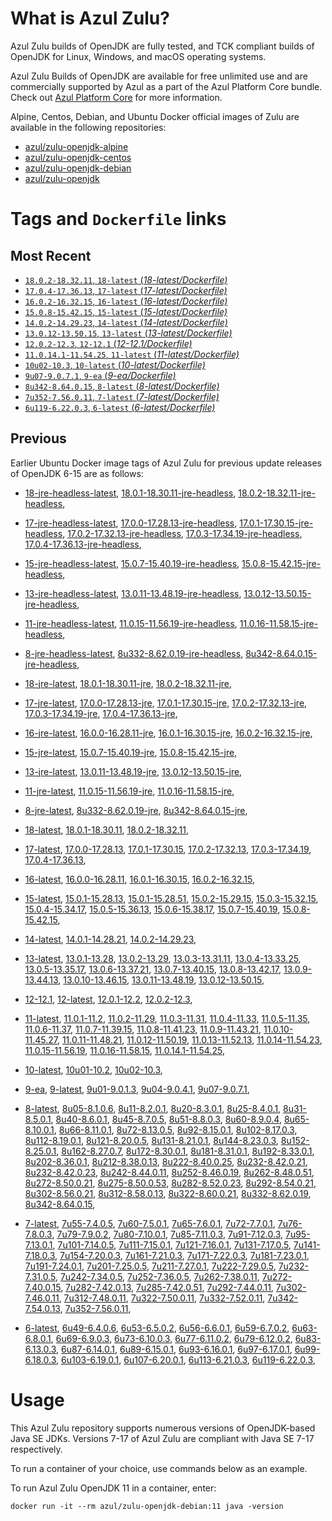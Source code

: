 What is Azul Zulu?
======================================

Azul Zulu builds of OpenJDK are fully tested, and TCK compliant builds of OpenJDK for Linux, Windows, and macOS operating systems.

Azul Zulu Builds of OpenJDK are available for free unlimited use and are commercially supported by Azul as a part of the Azul Platform Core bundle.
Check out [Azul Platform Core][3] for more information.

Alpine, Centos, Debian, and Ubuntu Docker official images of Zulu are available in the following repositories:

  * [azul/zulu-openjdk-alpine][4]
  * [azul/zulu-openjdk-centos][5]
  * [azul/zulu-openjdk-debian][6]
  * [azul/zulu-openjdk][7]

Tags and `Dockerfile` links
===========================

Most Recent
-----------

  * [`18.0.2-18.32.11`, `18-latest` (*18-latest/Dockerfile)*][10]
  * [`17.0.4-17.36.13`, `17-latest` (*17-latest/Dockerfile)*][19]
  * [`16.0.2-16.32.15`, `16-latest` (*16-latest/Dockerfile)*][37]
  * [`15.0.8-15.42.15`, `15-latest` (*15-latest/Dockerfile)*][45]
  * [`14.0.2-14.29.23`, `14-latest` (*14-latest/Dockerfile)*][61]
  * [`13.0.12-13.50.15`, `13-latest` (*13-latest/Dockerfile)*][64]
  * [`12.0.2-12.3`, `12-12.1` (*12-12.1/Dockerfile)*][83]
  * [`11.0.14.1-11.54.25`, `11-latest` (*11-latest/Dockerfile)*][87]
  * [`10u02-10.3`, `10-latest` (*10-latest/Dockerfile)*][111]
  * [`9u07-9.0.7.1`, `9-ea` (*9-ea/Dockerfile)*][114]
  * [`8u342-8.64.0.15`, `8-latest` (*8-latest/Dockerfile)*][119]
  * [`7u352-7.56.0.11`, `7-latest` (*7-latest/Dockerfile)*][166]
  * [`6u119-6.22.0.3`, `6-latest` (*6-latest/Dockerfile)*][204]

Previous
--------

Earlier Ubuntu Docker image tags of Azul Zulu for previous update releases of OpenJDK 6-15 are as follows:

  * [18-jre-headless-latest][16],
  [18.0.1-18.30.11-jre-headless][17],
  [18.0.2-18.32.11-jre-headless][18],
  
  * [17-jre-headless-latest][31],
  [17.0.0-17.28.13-jre-headless][32],
  [17.0.1-17.30.15-jre-headless][33],
  [17.0.2-17.32.13-jre-headless][34],
  [17.0.3-17.34.19-jre-headless][35],
  [17.0.4-17.36.13-jre-headless][36],
  
  * [15-jre-headless-latest][58],
  [15.0.7-15.40.19-jre-headless][59],
  [15.0.8-15.42.15-jre-headless][60],
  
  * [13-jre-headless-latest][80],
  [13.0.11-13.48.19-jre-headless][81],
  [13.0.12-13.50.15-jre-headless][82],
  
  * [11-jre-headless-latest][108],
  [11.0.15-11.56.19-jre-headless][109],
  [11.0.16-11.58.15-jre-headless][110],
  
  * [8-jre-headless-latest][163],
  [8u332-8.62.0.19-jre-headless][164],
  [8u342-8.64.0.15-jre-headless][165],
  
  * [18-jre-latest][11],
  [18.0.1-18.30.11-jre][14],
  [18.0.2-18.32.11-jre][15],
  
  * [17-jre-latest][20],
  [17.0.0-17.28.13-jre][26],
  [17.0.1-17.30.15-jre][27],
  [17.0.2-17.32.13-jre][28],
  [17.0.3-17.34.19-jre][29],
  [17.0.4-17.36.13-jre][30],
  
  * [16-jre-latest][38],
  [16.0.0-16.28.11-jre][42],
  [16.0.1-16.30.15-jre][43],
  [16.0.2-16.32.15-jre][44],
  
  * [15-jre-latest][46],
  [15.0.7-15.40.19-jre][56],
  [15.0.8-15.42.15-jre][57],
  
  * [13-jre-latest][67],
  [13.0.11-13.48.19-jre][78],
  [13.0.12-13.50.15-jre][79],
  
  * [11-jre-latest][94],
  [11.0.15-11.56.19-jre][106],
  [11.0.16-11.58.15-jre][107],
  
  * [8-jre-latest][120],
  [8u332-8.62.0.19-jre][161],
  [8u342-8.64.0.15-jre][162],
  
  * [18-latest][10],
  [18.0.1-18.30.11][12],
  [18.0.2-18.32.11][13],
  
  * [17-latest][19],
  [17.0.0-17.28.13][21],
  [17.0.1-17.30.15][22],
  [17.0.2-17.32.13][23],
  [17.0.3-17.34.19][24],
  [17.0.4-17.36.13][25],
  
  * [16-latest][37],
  [16.0.0-16.28.11][39],
  [16.0.1-16.30.15][40],
  [16.0.2-16.32.15][41],
  
  * [15-latest][45],
  [15.0.1-15.28.13][47],
  [15.0.1-15.28.51][48],
  [15.0.2-15.29.15][49],
  [15.0.3-15.32.15][50],
  [15.0.4-15.34.17][51],
  [15.0.5-15.36.13][52],
  [15.0.6-15.38.17][53],
  [15.0.7-15.40.19][54],
  [15.0.8-15.42.15][55],
  
  * [14-latest][61],
  [14.0.1-14.28.21][62],
  [14.0.2-14.29.23][63],
  
  * [13-latest][64],
  [13.0.1-13.28][65],
  [13.0.2-13.29][66],
  [13.0.3-13.31.11][68],
  [13.0.4-13.33.25][69],
  [13.0.5-13.35.17][70],
  [13.0.6-13.37.21][71],
  [13.0.7-13.40.15][72],
  [13.0.8-13.42.17][73],
  [13.0.9-13.44.13][74],
  [13.0.10-13.46.15][75],
  [13.0.11-13.48.19][76],
  [13.0.12-13.50.15][77],
  
  * [12-12.1][83],
  [12-latest][84],
  [12.0.1-12.2][85],
  [12.0.2-12.3][86],
  
  * [11-latest][87],
  [11.0.1-11.2][88],
  [11.0.2-11.29][89],
  [11.0.3-11.31][90],
  [11.0.4-11.33][91],
  [11.0.5-11.35][92],
  [11.0.6-11.37][93],
  [11.0.7-11.39.15][95],
  [11.0.8-11.41.23][96],
  [11.0.9-11.43.21][97],
  [11.0.10-11.45.27][98],
  [11.0.11-11.48.21][99],
  [11.0.12-11.50.19][100],
  [11.0.13-11.52.13][101],
  [11.0.14-11.54.23][102],
  [11.0.15-11.56.19][103],
  [11.0.16-11.58.15][104],
  [11.0.14.1-11.54.25][105],
  
  * [10-latest][111],
  [10u01-10.2][112],
  [10u02-10.3][113],
  
  * [9-ea][114],
  [9-latest][115],
  [9u01-9.0.1.3][116],
  [9u04-9.0.4.1][117],
  [9u07-9.0.7.1][118],
  
  * [8-latest][119],
  [8u05-8.1.0.6][121],
  [8u11-8.2.0.1][122],
  [8u20-8.3.0.1][123],
  [8u25-8.4.0.1][124],
  [8u31-8.5.0.1][125],
  [8u40-8.6.0.1][126],
  [8u45-8.7.0.5][127],
  [8u51-8.8.0.3][128],
  [8u60-8.9.0.4][129],
  [8u65-8.10.0.1][130],
  [8u66-8.11.0.1][131],
  [8u72-8.13.0.5][132],
  [8u92-8.15.0.1][133],
  [8u102-8.17.0.3][134],
  [8u112-8.19.0.1][135],
  [8u121-8.20.0.5][136],
  [8u131-8.21.0.1][137],
  [8u144-8.23.0.3][138],
  [8u152-8.25.0.1][139],
  [8u162-8.27.0.7][140],
  [8u172-8.30.0.1][141],
  [8u181-8.31.0.1][142],
  [8u192-8.33.0.1][143],
  [8u202-8.36.0.1][144],
  [8u212-8.38.0.13][145],
  [8u222-8.40.0.25][146],
  [8u232-8.42.0.21][147],
  [8u232-8.42.0.23][148],
  [8u242-8.44.0.11][149],
  [8u252-8.46.0.19][150],
  [8u262-8.48.0.51][151],
  [8u272-8.50.0.21][152],
  [8u275-8.50.0.53][153],
  [8u282-8.52.0.23][154],
  [8u292-8.54.0.21][155],
  [8u302-8.56.0.21][156],
  [8u312-8.58.0.13][157],
  [8u322-8.60.0.21][158],
  [8u332-8.62.0.19][159],
  [8u342-8.64.0.15][160],
  
  * [7-latest][166],
  [7u55-7.4.0.5][167],
  [7u60-7.5.0.1][168],
  [7u65-7.6.0.1][169],
  [7u72-7.7.0.1][170],
  [7u76-7.8.0.3][171],
  [7u79-7.9.0.2][172],
  [7u80-7.10.0.1][173],
  [7u85-7.11.0.3][174],
  [7u91-7.12.0.3][175],
  [7u95-7.13.0.1][176],
  [7u101-7.14.0.5][177],
  [7u111-7.15.0.1][178],
  [7u121-7.16.0.1][179],
  [7u131-7.17.0.5][180],
  [7u141-7.18.0.3][181],
  [7u154-7.20.0.3][182],
  [7u161-7.21.0.3][183],
  [7u171-7.22.0.3][184],
  [7u181-7.23.0.1][185],
  [7u191-7.24.0.1][186],
  [7u201-7.25.0.5][187],
  [7u211-7.27.0.1][188],
  [7u222-7.29.0.5][189],
  [7u232-7.31.0.5][190],
  [7u242-7.34.0.5][191],
  [7u252-7.36.0.5][192],
  [7u262-7.38.0.11][193],
  [7u272-7.40.0.15][194],
  [7u282-7.42.0.13][195],
  [7u285-7.42.0.51][196],
  [7u292-7.44.0.11][197],
  [7u302-7.46.0.11][198],
  [7u312-7.48.0.11][199],
  [7u322-7.50.0.11][200],
  [7u332-7.52.0.11][201],
  [7u342-7.54.0.13][202],
  [7u352-7.56.0.11][203],
  
  * [6-latest][204],
  [6u49-6.4.0.6][205],
  [6u53-6.5.0.2][206],
  [6u56-6.6.0.1][207],
  [6u59-6.7.0.2][208],
  [6u63-6.8.0.1][209],
  [6u69-6.9.0.3][210],
  [6u73-6.10.0.3][211],
  [6u77-6.11.0.2][212],
  [6u79-6.12.0.2][213],
  [6u83-6.13.0.3][214],
  [6u87-6.14.0.1][215],
  [6u89-6.15.0.1][216],
  [6u93-6.16.0.1][217],
  [6u97-6.17.0.1][218],
  [6u99-6.18.0.3][219],
  [6u103-6.19.0.1][220],
  [6u107-6.20.0.1][221],
  [6u113-6.21.0.3][222],
  [6u119-6.22.0.3][223],
  

Usage
=====

This Azul Zulu repository supports numerous versions of OpenJDK-based Java SE JDKs. Versions 7-17 of Azul Zulu are compliant with Java SE 7-17 respectively.

To run a container of your choice, use commands below as an example.

To run Azul Zulu OpenJDK 11 in a container, enter:

    docker run -it --rm azul/zulu-openjdk-debian:11 java -version

  [1]: https://www.azul.com/files/ZuluDocker60.gif
  [2]: https://www.azul.com/
  [3]: https://www.azul.com/products/core/
  [4]: https://hub.docker.com/r/azul/zulu-openjdk-alpine
  [5]: https://hub.docker.com/r/azul/zulu-openjdk-centos
  [6]: https://hub.docker.com/r/azul/zulu-openjdk-debian
  [7]: https://hub.docker.com/r/azul/zulu-openjdk


  [16]: https://github.com/zulu-openjdk/zulu-openjdk/blob/master/debian/18-jre-headless-latest/Dockerfile
  [17]: https://github.com/zulu-openjdk/zulu-openjdk/blob/master/debian/18.0.1-18.30.11-jre-headless/Dockerfile
  [18]: https://github.com/zulu-openjdk/zulu-openjdk/blob/master/debian/18.0.2-18.32.11-jre-headless/Dockerfile
  
  [31]: https://github.com/zulu-openjdk/zulu-openjdk/blob/master/debian/17-jre-headless-latest/Dockerfile
  [32]: https://github.com/zulu-openjdk/zulu-openjdk/blob/master/debian/17.0.0-17.28.13-jre-headless/Dockerfile
  [33]: https://github.com/zulu-openjdk/zulu-openjdk/blob/master/debian/17.0.1-17.30.15-jre-headless/Dockerfile
  [34]: https://github.com/zulu-openjdk/zulu-openjdk/blob/master/debian/17.0.2-17.32.13-jre-headless/Dockerfile
  [35]: https://github.com/zulu-openjdk/zulu-openjdk/blob/master/debian/17.0.3-17.34.19-jre-headless/Dockerfile
  [36]: https://github.com/zulu-openjdk/zulu-openjdk/blob/master/debian/17.0.4-17.36.13-jre-headless/Dockerfile
  
  [58]: https://github.com/zulu-openjdk/zulu-openjdk/blob/master/debian/15-jre-headless-latest/Dockerfile
  [59]: https://github.com/zulu-openjdk/zulu-openjdk/blob/master/debian/15.0.7-15.40.19-jre-headless/Dockerfile
  [60]: https://github.com/zulu-openjdk/zulu-openjdk/blob/master/debian/15.0.8-15.42.15-jre-headless/Dockerfile
  
  [80]: https://github.com/zulu-openjdk/zulu-openjdk/blob/master/debian/13-jre-headless-latest/Dockerfile
  [81]: https://github.com/zulu-openjdk/zulu-openjdk/blob/master/debian/13.0.11-13.48.19-jre-headless/Dockerfile
  [82]: https://github.com/zulu-openjdk/zulu-openjdk/blob/master/debian/13.0.12-13.50.15-jre-headless/Dockerfile
  
  [108]: https://github.com/zulu-openjdk/zulu-openjdk/blob/master/debian/11-jre-headless-latest/Dockerfile
  [109]: https://github.com/zulu-openjdk/zulu-openjdk/blob/master/debian/11.0.15-11.56.19-jre-headless/Dockerfile
  [110]: https://github.com/zulu-openjdk/zulu-openjdk/blob/master/debian/11.0.16-11.58.15-jre-headless/Dockerfile
  
  [163]: https://github.com/zulu-openjdk/zulu-openjdk/blob/master/debian/8-jre-headless-latest/Dockerfile
  [164]: https://github.com/zulu-openjdk/zulu-openjdk/blob/master/debian/8u332-8.62.0.19-jre-headless/Dockerfile
  [165]: https://github.com/zulu-openjdk/zulu-openjdk/blob/master/debian/8u342-8.64.0.15-jre-headless/Dockerfile
  
  [11]: https://github.com/zulu-openjdk/zulu-openjdk/blob/master/debian/18-jre-latest/Dockerfile
  [14]: https://github.com/zulu-openjdk/zulu-openjdk/blob/master/debian/18.0.1-18.30.11-jre/Dockerfile
  [15]: https://github.com/zulu-openjdk/zulu-openjdk/blob/master/debian/18.0.2-18.32.11-jre/Dockerfile
  
  [20]: https://github.com/zulu-openjdk/zulu-openjdk/blob/master/debian/17-jre-latest/Dockerfile
  [26]: https://github.com/zulu-openjdk/zulu-openjdk/blob/master/debian/17.0.0-17.28.13-jre/Dockerfile
  [27]: https://github.com/zulu-openjdk/zulu-openjdk/blob/master/debian/17.0.1-17.30.15-jre/Dockerfile
  [28]: https://github.com/zulu-openjdk/zulu-openjdk/blob/master/debian/17.0.2-17.32.13-jre/Dockerfile
  [29]: https://github.com/zulu-openjdk/zulu-openjdk/blob/master/debian/17.0.3-17.34.19-jre/Dockerfile
  [30]: https://github.com/zulu-openjdk/zulu-openjdk/blob/master/debian/17.0.4-17.36.13-jre/Dockerfile
  
  [38]: https://github.com/zulu-openjdk/zulu-openjdk/blob/master/debian/16-jre-latest/Dockerfile
  [42]: https://github.com/zulu-openjdk/zulu-openjdk/blob/master/debian/16.0.0-16.28.11-jre/Dockerfile
  [43]: https://github.com/zulu-openjdk/zulu-openjdk/blob/master/debian/16.0.1-16.30.15-jre/Dockerfile
  [44]: https://github.com/zulu-openjdk/zulu-openjdk/blob/master/debian/16.0.2-16.32.15-jre/Dockerfile
  
  [46]: https://github.com/zulu-openjdk/zulu-openjdk/blob/master/debian/15-jre-latest/Dockerfile
  [56]: https://github.com/zulu-openjdk/zulu-openjdk/blob/master/debian/15.0.7-15.40.19-jre/Dockerfile
  [57]: https://github.com/zulu-openjdk/zulu-openjdk/blob/master/debian/15.0.8-15.42.15-jre/Dockerfile
  
  [67]: https://github.com/zulu-openjdk/zulu-openjdk/blob/master/debian/13-jre-latest/Dockerfile
  [78]: https://github.com/zulu-openjdk/zulu-openjdk/blob/master/debian/13.0.11-13.48.19-jre/Dockerfile
  [79]: https://github.com/zulu-openjdk/zulu-openjdk/blob/master/debian/13.0.12-13.50.15-jre/Dockerfile
  
  [94]: https://github.com/zulu-openjdk/zulu-openjdk/blob/master/debian/11-jre-latest/Dockerfile
  [106]: https://github.com/zulu-openjdk/zulu-openjdk/blob/master/debian/11.0.15-11.56.19-jre/Dockerfile
  [107]: https://github.com/zulu-openjdk/zulu-openjdk/blob/master/debian/11.0.16-11.58.15-jre/Dockerfile
  
  [120]: https://github.com/zulu-openjdk/zulu-openjdk/blob/master/debian/8-jre-latest/Dockerfile
  [161]: https://github.com/zulu-openjdk/zulu-openjdk/blob/master/debian/8u332-8.62.0.19-jre/Dockerfile
  [162]: https://github.com/zulu-openjdk/zulu-openjdk/blob/master/debian/8u342-8.64.0.15-jre/Dockerfile
  
  [10]: https://github.com/zulu-openjdk/zulu-openjdk/blob/master/debian/18-latest/Dockerfile
  [12]: https://github.com/zulu-openjdk/zulu-openjdk/blob/master/debian/18.0.1-18.30.11/Dockerfile
  [13]: https://github.com/zulu-openjdk/zulu-openjdk/blob/master/debian/18.0.2-18.32.11/Dockerfile
  
  [19]: https://github.com/zulu-openjdk/zulu-openjdk/blob/master/debian/17-latest/Dockerfile
  [21]: https://github.com/zulu-openjdk/zulu-openjdk/blob/master/debian/17.0.0-17.28.13/Dockerfile
  [22]: https://github.com/zulu-openjdk/zulu-openjdk/blob/master/debian/17.0.1-17.30.15/Dockerfile
  [23]: https://github.com/zulu-openjdk/zulu-openjdk/blob/master/debian/17.0.2-17.32.13/Dockerfile
  [24]: https://github.com/zulu-openjdk/zulu-openjdk/blob/master/debian/17.0.3-17.34.19/Dockerfile
  [25]: https://github.com/zulu-openjdk/zulu-openjdk/blob/master/debian/17.0.4-17.36.13/Dockerfile
  
  [37]: https://github.com/zulu-openjdk/zulu-openjdk/blob/master/debian/16-latest/Dockerfile
  [39]: https://github.com/zulu-openjdk/zulu-openjdk/blob/master/debian/16.0.0-16.28.11/Dockerfile
  [40]: https://github.com/zulu-openjdk/zulu-openjdk/blob/master/debian/16.0.1-16.30.15/Dockerfile
  [41]: https://github.com/zulu-openjdk/zulu-openjdk/blob/master/debian/16.0.2-16.32.15/Dockerfile
  
  [45]: https://github.com/zulu-openjdk/zulu-openjdk/blob/master/debian/15-latest/Dockerfile
  [47]: https://github.com/zulu-openjdk/zulu-openjdk/blob/master/debian/15.0.1-15.28.13/Dockerfile
  [48]: https://github.com/zulu-openjdk/zulu-openjdk/blob/master/debian/15.0.1-15.28.51/Dockerfile
  [49]: https://github.com/zulu-openjdk/zulu-openjdk/blob/master/debian/15.0.2-15.29.15/Dockerfile
  [50]: https://github.com/zulu-openjdk/zulu-openjdk/blob/master/debian/15.0.3-15.32.15/Dockerfile
  [51]: https://github.com/zulu-openjdk/zulu-openjdk/blob/master/debian/15.0.4-15.34.17/Dockerfile
  [52]: https://github.com/zulu-openjdk/zulu-openjdk/blob/master/debian/15.0.5-15.36.13/Dockerfile
  [53]: https://github.com/zulu-openjdk/zulu-openjdk/blob/master/debian/15.0.6-15.38.17/Dockerfile
  [54]: https://github.com/zulu-openjdk/zulu-openjdk/blob/master/debian/15.0.7-15.40.19/Dockerfile
  [55]: https://github.com/zulu-openjdk/zulu-openjdk/blob/master/debian/15.0.8-15.42.15/Dockerfile
  
  [61]: https://github.com/zulu-openjdk/zulu-openjdk/blob/master/debian/14-latest/Dockerfile
  [62]: https://github.com/zulu-openjdk/zulu-openjdk/blob/master/debian/14.0.1-14.28.21/Dockerfile
  [63]: https://github.com/zulu-openjdk/zulu-openjdk/blob/master/debian/14.0.2-14.29.23/Dockerfile
  
  [64]: https://github.com/zulu-openjdk/zulu-openjdk/blob/master/debian/13-latest/Dockerfile
  [65]: https://github.com/zulu-openjdk/zulu-openjdk/blob/master/debian/13.0.1-13.28/Dockerfile
  [66]: https://github.com/zulu-openjdk/zulu-openjdk/blob/master/debian/13.0.2-13.29/Dockerfile
  [68]: https://github.com/zulu-openjdk/zulu-openjdk/blob/master/debian/13.0.3-13.31.11/Dockerfile
  [69]: https://github.com/zulu-openjdk/zulu-openjdk/blob/master/debian/13.0.4-13.33.25/Dockerfile
  [70]: https://github.com/zulu-openjdk/zulu-openjdk/blob/master/debian/13.0.5-13.35.17/Dockerfile
  [71]: https://github.com/zulu-openjdk/zulu-openjdk/blob/master/debian/13.0.6-13.37.21/Dockerfile
  [72]: https://github.com/zulu-openjdk/zulu-openjdk/blob/master/debian/13.0.7-13.40.15/Dockerfile
  [73]: https://github.com/zulu-openjdk/zulu-openjdk/blob/master/debian/13.0.8-13.42.17/Dockerfile
  [74]: https://github.com/zulu-openjdk/zulu-openjdk/blob/master/debian/13.0.9-13.44.13/Dockerfile
  [75]: https://github.com/zulu-openjdk/zulu-openjdk/blob/master/debian/13.0.10-13.46.15/Dockerfile
  [76]: https://github.com/zulu-openjdk/zulu-openjdk/blob/master/debian/13.0.11-13.48.19/Dockerfile
  [77]: https://github.com/zulu-openjdk/zulu-openjdk/blob/master/debian/13.0.12-13.50.15/Dockerfile
  
  [83]: https://github.com/zulu-openjdk/zulu-openjdk/blob/master/debian/12-12.1/Dockerfile
  [84]: https://github.com/zulu-openjdk/zulu-openjdk/blob/master/debian/12-latest/Dockerfile
  [85]: https://github.com/zulu-openjdk/zulu-openjdk/blob/master/debian/12.0.1-12.2/Dockerfile
  [86]: https://github.com/zulu-openjdk/zulu-openjdk/blob/master/debian/12.0.2-12.3/Dockerfile
  
  [87]: https://github.com/zulu-openjdk/zulu-openjdk/blob/master/debian/11-latest/Dockerfile
  [88]: https://github.com/zulu-openjdk/zulu-openjdk/blob/master/debian/11.0.1-11.2/Dockerfile
  [89]: https://github.com/zulu-openjdk/zulu-openjdk/blob/master/debian/11.0.2-11.29/Dockerfile
  [90]: https://github.com/zulu-openjdk/zulu-openjdk/blob/master/debian/11.0.3-11.31/Dockerfile
  [91]: https://github.com/zulu-openjdk/zulu-openjdk/blob/master/debian/11.0.4-11.33/Dockerfile
  [92]: https://github.com/zulu-openjdk/zulu-openjdk/blob/master/debian/11.0.5-11.35/Dockerfile
  [93]: https://github.com/zulu-openjdk/zulu-openjdk/blob/master/debian/11.0.6-11.37/Dockerfile
  [95]: https://github.com/zulu-openjdk/zulu-openjdk/blob/master/debian/11.0.7-11.39.15/Dockerfile
  [96]: https://github.com/zulu-openjdk/zulu-openjdk/blob/master/debian/11.0.8-11.41.23/Dockerfile
  [97]: https://github.com/zulu-openjdk/zulu-openjdk/blob/master/debian/11.0.9-11.43.21/Dockerfile
  [98]: https://github.com/zulu-openjdk/zulu-openjdk/blob/master/debian/11.0.10-11.45.27/Dockerfile
  [99]: https://github.com/zulu-openjdk/zulu-openjdk/blob/master/debian/11.0.11-11.48.21/Dockerfile
  [100]: https://github.com/zulu-openjdk/zulu-openjdk/blob/master/debian/11.0.12-11.50.19/Dockerfile
  [101]: https://github.com/zulu-openjdk/zulu-openjdk/blob/master/debian/11.0.13-11.52.13/Dockerfile
  [102]: https://github.com/zulu-openjdk/zulu-openjdk/blob/master/debian/11.0.14-11.54.23/Dockerfile
  [103]: https://github.com/zulu-openjdk/zulu-openjdk/blob/master/debian/11.0.15-11.56.19/Dockerfile
  [104]: https://github.com/zulu-openjdk/zulu-openjdk/blob/master/debian/11.0.16-11.58.15/Dockerfile
  [105]: https://github.com/zulu-openjdk/zulu-openjdk/blob/master/debian/11.0.14.1-11.54.25/Dockerfile
  
  [111]: https://github.com/zulu-openjdk/zulu-openjdk/blob/master/debian/10-latest/Dockerfile
  [112]: https://github.com/zulu-openjdk/zulu-openjdk/blob/master/debian/10u01-10.2/Dockerfile
  [113]: https://github.com/zulu-openjdk/zulu-openjdk/blob/master/debian/10u02-10.3/Dockerfile
  
  [114]: https://github.com/zulu-openjdk/zulu-openjdk/blob/master/debian/9-ea/Dockerfile
  [115]: https://github.com/zulu-openjdk/zulu-openjdk/blob/master/debian/9-latest/Dockerfile
  [116]: https://github.com/zulu-openjdk/zulu-openjdk/blob/master/debian/9u01-9.0.1.3/Dockerfile
  [117]: https://github.com/zulu-openjdk/zulu-openjdk/blob/master/debian/9u04-9.0.4.1/Dockerfile
  [118]: https://github.com/zulu-openjdk/zulu-openjdk/blob/master/debian/9u07-9.0.7.1/Dockerfile
  
  [119]: https://github.com/zulu-openjdk/zulu-openjdk/blob/master/debian/8-latest/Dockerfile
  [121]: https://github.com/zulu-openjdk/zulu-openjdk/blob/master/debian/8u05-8.1.0.6/Dockerfile
  [122]: https://github.com/zulu-openjdk/zulu-openjdk/blob/master/debian/8u11-8.2.0.1/Dockerfile
  [123]: https://github.com/zulu-openjdk/zulu-openjdk/blob/master/debian/8u20-8.3.0.1/Dockerfile
  [124]: https://github.com/zulu-openjdk/zulu-openjdk/blob/master/debian/8u25-8.4.0.1/Dockerfile
  [125]: https://github.com/zulu-openjdk/zulu-openjdk/blob/master/debian/8u31-8.5.0.1/Dockerfile
  [126]: https://github.com/zulu-openjdk/zulu-openjdk/blob/master/debian/8u40-8.6.0.1/Dockerfile
  [127]: https://github.com/zulu-openjdk/zulu-openjdk/blob/master/debian/8u45-8.7.0.5/Dockerfile
  [128]: https://github.com/zulu-openjdk/zulu-openjdk/blob/master/debian/8u51-8.8.0.3/Dockerfile
  [129]: https://github.com/zulu-openjdk/zulu-openjdk/blob/master/debian/8u60-8.9.0.4/Dockerfile
  [130]: https://github.com/zulu-openjdk/zulu-openjdk/blob/master/debian/8u65-8.10.0.1/Dockerfile
  [131]: https://github.com/zulu-openjdk/zulu-openjdk/blob/master/debian/8u66-8.11.0.1/Dockerfile
  [132]: https://github.com/zulu-openjdk/zulu-openjdk/blob/master/debian/8u72-8.13.0.5/Dockerfile
  [133]: https://github.com/zulu-openjdk/zulu-openjdk/blob/master/debian/8u92-8.15.0.1/Dockerfile
  [134]: https://github.com/zulu-openjdk/zulu-openjdk/blob/master/debian/8u102-8.17.0.3/Dockerfile
  [135]: https://github.com/zulu-openjdk/zulu-openjdk/blob/master/debian/8u112-8.19.0.1/Dockerfile
  [136]: https://github.com/zulu-openjdk/zulu-openjdk/blob/master/debian/8u121-8.20.0.5/Dockerfile
  [137]: https://github.com/zulu-openjdk/zulu-openjdk/blob/master/debian/8u131-8.21.0.1/Dockerfile
  [138]: https://github.com/zulu-openjdk/zulu-openjdk/blob/master/debian/8u144-8.23.0.3/Dockerfile
  [139]: https://github.com/zulu-openjdk/zulu-openjdk/blob/master/debian/8u152-8.25.0.1/Dockerfile
  [140]: https://github.com/zulu-openjdk/zulu-openjdk/blob/master/debian/8u162-8.27.0.7/Dockerfile
  [141]: https://github.com/zulu-openjdk/zulu-openjdk/blob/master/debian/8u172-8.30.0.1/Dockerfile
  [142]: https://github.com/zulu-openjdk/zulu-openjdk/blob/master/debian/8u181-8.31.0.1/Dockerfile
  [143]: https://github.com/zulu-openjdk/zulu-openjdk/blob/master/debian/8u192-8.33.0.1/Dockerfile
  [144]: https://github.com/zulu-openjdk/zulu-openjdk/blob/master/debian/8u202-8.36.0.1/Dockerfile
  [145]: https://github.com/zulu-openjdk/zulu-openjdk/blob/master/debian/8u212-8.38.0.13/Dockerfile
  [146]: https://github.com/zulu-openjdk/zulu-openjdk/blob/master/debian/8u222-8.40.0.25/Dockerfile
  [147]: https://github.com/zulu-openjdk/zulu-openjdk/blob/master/debian/8u232-8.42.0.21/Dockerfile
  [148]: https://github.com/zulu-openjdk/zulu-openjdk/blob/master/debian/8u232-8.42.0.23/Dockerfile
  [149]: https://github.com/zulu-openjdk/zulu-openjdk/blob/master/debian/8u242-8.44.0.11/Dockerfile
  [150]: https://github.com/zulu-openjdk/zulu-openjdk/blob/master/debian/8u252-8.46.0.19/Dockerfile
  [151]: https://github.com/zulu-openjdk/zulu-openjdk/blob/master/debian/8u262-8.48.0.51/Dockerfile
  [152]: https://github.com/zulu-openjdk/zulu-openjdk/blob/master/debian/8u272-8.50.0.21/Dockerfile
  [153]: https://github.com/zulu-openjdk/zulu-openjdk/blob/master/debian/8u275-8.50.0.53/Dockerfile
  [154]: https://github.com/zulu-openjdk/zulu-openjdk/blob/master/debian/8u282-8.52.0.23/Dockerfile
  [155]: https://github.com/zulu-openjdk/zulu-openjdk/blob/master/debian/8u292-8.54.0.21/Dockerfile
  [156]: https://github.com/zulu-openjdk/zulu-openjdk/blob/master/debian/8u302-8.56.0.21/Dockerfile
  [157]: https://github.com/zulu-openjdk/zulu-openjdk/blob/master/debian/8u312-8.58.0.13/Dockerfile
  [158]: https://github.com/zulu-openjdk/zulu-openjdk/blob/master/debian/8u322-8.60.0.21/Dockerfile
  [159]: https://github.com/zulu-openjdk/zulu-openjdk/blob/master/debian/8u332-8.62.0.19/Dockerfile
  [160]: https://github.com/zulu-openjdk/zulu-openjdk/blob/master/debian/8u342-8.64.0.15/Dockerfile
  
  [166]: https://github.com/zulu-openjdk/zulu-openjdk/blob/master/debian/7-latest/Dockerfile
  [167]: https://github.com/zulu-openjdk/zulu-openjdk/blob/master/debian/7u55-7.4.0.5/Dockerfile
  [168]: https://github.com/zulu-openjdk/zulu-openjdk/blob/master/debian/7u60-7.5.0.1/Dockerfile
  [169]: https://github.com/zulu-openjdk/zulu-openjdk/blob/master/debian/7u65-7.6.0.1/Dockerfile
  [170]: https://github.com/zulu-openjdk/zulu-openjdk/blob/master/debian/7u72-7.7.0.1/Dockerfile
  [171]: https://github.com/zulu-openjdk/zulu-openjdk/blob/master/debian/7u76-7.8.0.3/Dockerfile
  [172]: https://github.com/zulu-openjdk/zulu-openjdk/blob/master/debian/7u79-7.9.0.2/Dockerfile
  [173]: https://github.com/zulu-openjdk/zulu-openjdk/blob/master/debian/7u80-7.10.0.1/Dockerfile
  [174]: https://github.com/zulu-openjdk/zulu-openjdk/blob/master/debian/7u85-7.11.0.3/Dockerfile
  [175]: https://github.com/zulu-openjdk/zulu-openjdk/blob/master/debian/7u91-7.12.0.3/Dockerfile
  [176]: https://github.com/zulu-openjdk/zulu-openjdk/blob/master/debian/7u95-7.13.0.1/Dockerfile
  [177]: https://github.com/zulu-openjdk/zulu-openjdk/blob/master/debian/7u101-7.14.0.5/Dockerfile
  [178]: https://github.com/zulu-openjdk/zulu-openjdk/blob/master/debian/7u111-7.15.0.1/Dockerfile
  [179]: https://github.com/zulu-openjdk/zulu-openjdk/blob/master/debian/7u121-7.16.0.1/Dockerfile
  [180]: https://github.com/zulu-openjdk/zulu-openjdk/blob/master/debian/7u131-7.17.0.5/Dockerfile
  [181]: https://github.com/zulu-openjdk/zulu-openjdk/blob/master/debian/7u141-7.18.0.3/Dockerfile
  [182]: https://github.com/zulu-openjdk/zulu-openjdk/blob/master/debian/7u154-7.20.0.3/Dockerfile
  [183]: https://github.com/zulu-openjdk/zulu-openjdk/blob/master/debian/7u161-7.21.0.3/Dockerfile
  [184]: https://github.com/zulu-openjdk/zulu-openjdk/blob/master/debian/7u171-7.22.0.3/Dockerfile
  [185]: https://github.com/zulu-openjdk/zulu-openjdk/blob/master/debian/7u181-7.23.0.1/Dockerfile
  [186]: https://github.com/zulu-openjdk/zulu-openjdk/blob/master/debian/7u191-7.24.0.1/Dockerfile
  [187]: https://github.com/zulu-openjdk/zulu-openjdk/blob/master/debian/7u201-7.25.0.5/Dockerfile
  [188]: https://github.com/zulu-openjdk/zulu-openjdk/blob/master/debian/7u211-7.27.0.1/Dockerfile
  [189]: https://github.com/zulu-openjdk/zulu-openjdk/blob/master/debian/7u222-7.29.0.5/Dockerfile
  [190]: https://github.com/zulu-openjdk/zulu-openjdk/blob/master/debian/7u232-7.31.0.5/Dockerfile
  [191]: https://github.com/zulu-openjdk/zulu-openjdk/blob/master/debian/7u242-7.34.0.5/Dockerfile
  [192]: https://github.com/zulu-openjdk/zulu-openjdk/blob/master/debian/7u252-7.36.0.5/Dockerfile
  [193]: https://github.com/zulu-openjdk/zulu-openjdk/blob/master/debian/7u262-7.38.0.11/Dockerfile
  [194]: https://github.com/zulu-openjdk/zulu-openjdk/blob/master/debian/7u272-7.40.0.15/Dockerfile
  [195]: https://github.com/zulu-openjdk/zulu-openjdk/blob/master/debian/7u282-7.42.0.13/Dockerfile
  [196]: https://github.com/zulu-openjdk/zulu-openjdk/blob/master/debian/7u285-7.42.0.51/Dockerfile
  [197]: https://github.com/zulu-openjdk/zulu-openjdk/blob/master/debian/7u292-7.44.0.11/Dockerfile
  [198]: https://github.com/zulu-openjdk/zulu-openjdk/blob/master/debian/7u302-7.46.0.11/Dockerfile
  [199]: https://github.com/zulu-openjdk/zulu-openjdk/blob/master/debian/7u312-7.48.0.11/Dockerfile
  [200]: https://github.com/zulu-openjdk/zulu-openjdk/blob/master/debian/7u322-7.50.0.11/Dockerfile
  [201]: https://github.com/zulu-openjdk/zulu-openjdk/blob/master/debian/7u332-7.52.0.11/Dockerfile
  [202]: https://github.com/zulu-openjdk/zulu-openjdk/blob/master/debian/7u342-7.54.0.13/Dockerfile
  [203]: https://github.com/zulu-openjdk/zulu-openjdk/blob/master/debian/7u352-7.56.0.11/Dockerfile
  
  [204]: https://github.com/zulu-openjdk/zulu-openjdk/blob/master/debian/6-latest/Dockerfile
  [205]: https://github.com/zulu-openjdk/zulu-openjdk/blob/master/debian/6u49-6.4.0.6/Dockerfile
  [206]: https://github.com/zulu-openjdk/zulu-openjdk/blob/master/debian/6u53-6.5.0.2/Dockerfile
  [207]: https://github.com/zulu-openjdk/zulu-openjdk/blob/master/debian/6u56-6.6.0.1/Dockerfile
  [208]: https://github.com/zulu-openjdk/zulu-openjdk/blob/master/debian/6u59-6.7.0.2/Dockerfile
  [209]: https://github.com/zulu-openjdk/zulu-openjdk/blob/master/debian/6u63-6.8.0.1/Dockerfile
  [210]: https://github.com/zulu-openjdk/zulu-openjdk/blob/master/debian/6u69-6.9.0.3/Dockerfile
  [211]: https://github.com/zulu-openjdk/zulu-openjdk/blob/master/debian/6u73-6.10.0.3/Dockerfile
  [212]: https://github.com/zulu-openjdk/zulu-openjdk/blob/master/debian/6u77-6.11.0.2/Dockerfile
  [213]: https://github.com/zulu-openjdk/zulu-openjdk/blob/master/debian/6u79-6.12.0.2/Dockerfile
  [214]: https://github.com/zulu-openjdk/zulu-openjdk/blob/master/debian/6u83-6.13.0.3/Dockerfile
  [215]: https://github.com/zulu-openjdk/zulu-openjdk/blob/master/debian/6u87-6.14.0.1/Dockerfile
  [216]: https://github.com/zulu-openjdk/zulu-openjdk/blob/master/debian/6u89-6.15.0.1/Dockerfile
  [217]: https://github.com/zulu-openjdk/zulu-openjdk/blob/master/debian/6u93-6.16.0.1/Dockerfile
  [218]: https://github.com/zulu-openjdk/zulu-openjdk/blob/master/debian/6u97-6.17.0.1/Dockerfile
  [219]: https://github.com/zulu-openjdk/zulu-openjdk/blob/master/debian/6u99-6.18.0.3/Dockerfile
  [220]: https://github.com/zulu-openjdk/zulu-openjdk/blob/master/debian/6u103-6.19.0.1/Dockerfile
  [221]: https://github.com/zulu-openjdk/zulu-openjdk/blob/master/debian/6u107-6.20.0.1/Dockerfile
  [222]: https://github.com/zulu-openjdk/zulu-openjdk/blob/master/debian/6u113-6.21.0.3/Dockerfile
  [223]: https://github.com/zulu-openjdk/zulu-openjdk/blob/master/debian/6u119-6.22.0.3/Dockerfile
  